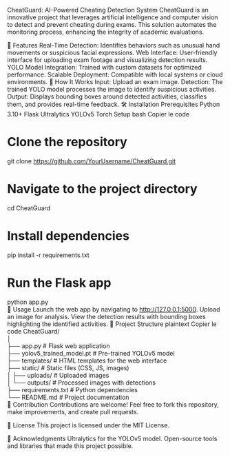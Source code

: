 CheatGuard: AI-Powered Cheating Detection System
CheatGuard is an innovative project that leverages artificial intelligence and computer vision to detect and prevent cheating during exams. This solution automates the monitoring process, enhancing the integrity of academic evaluations.

🚀 Features
Real-Time Detection: Identifies behaviors such as unusual hand movements or suspicious facial expressions.
Web Interface: User-friendly interface for uploading exam footage and visualizing detection results.
YOLO Model Integration: Trained with custom datasets for optimized performance.
Scalable Deployment: Compatible with local systems or cloud environments.
🧠 How It Works
Input: Upload an exam image.
Detection: The trained YOLO model processes the image to identify suspicious activities.
Output: Displays bounding boxes around detected activities, classifies them, and provides real-time feedback.
🛠️ Installation
Prerequisites
Python 3.10+
Flask
Ultralytics YOLOv5
Torch
Setup
bash
Copier le code
# Clone the repository  
git clone https://github.com/YourUsername/CheatGuard.git  

# Navigate to the project directory  
cd CheatGuard  

# Install dependencies  
pip install -r requirements.txt  

# Run the Flask app  
python app.py  
📝 Usage
Launch the web app by navigating to http://127.0.0.1:5000.
Upload an image for analysis.
View the detection results with bounding boxes highlighting the identified activities.
📂 Project Structure
plaintext
Copier le code
CheatGuard/  
│  
├── app.py                 # Flask web application  
├── yolov5_trained_model.pt # Pre-trained YOLOv5 model  
├── templates/             # HTML templates for the web interface  
├── static/                # Static files (CSS, JS, images)  
│   ├── uploads/           # Uploaded images  
│   └── outputs/           # Processed images with detections  
├── requirements.txt       # Python dependencies  
└── README.md              # Project documentation  
🤝 Contribution
Contributions are welcome! Feel free to fork this repository, make improvements, and create pull requests.

📜 License
This project is licensed under the MIT License.

🌟 Acknowledgments
Ultralytics for the YOLOv5 model.
Open-source tools and libraries that made this project possible.

